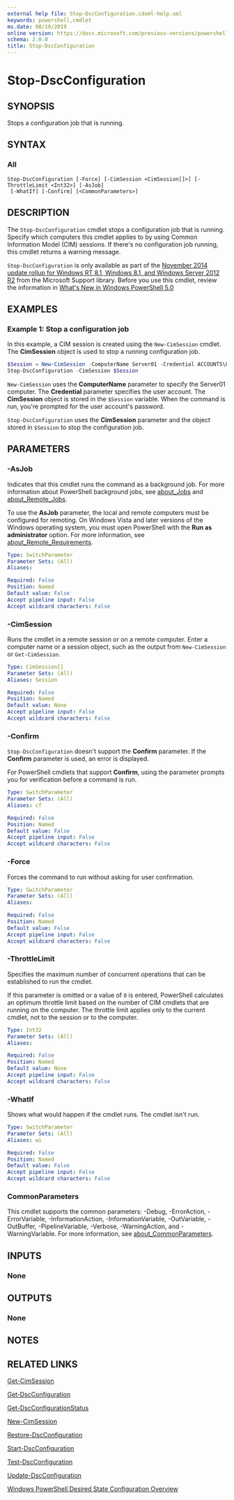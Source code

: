 ```yaml
---
external help file: Stop-DscConfiguration.cdxml-help.xml
keywords: powershell,cmdlet
ms.date: 08/19/2019
online version: https://docs.microsoft.com/previous-versions/powershell/module/psdesiredstateconfiguration/stop-dscconfiguration?view=powershell-5.0&WT.mc_id=ps-gethelp
schema: 2.0.0
title: Stop-DscConfiguration
---
```


# Stop-DscConfiguration

## SYNOPSIS
Stops a configuration job that is running.

## SYNTAX

### All

```
Stop-DscConfiguration [-Force] [-CimSession <CimSession[]>] [-ThrottleLimit <Int32>] [-AsJob]
 [-WhatIf] [-Confirm] [<CommonParameters>]
```

## DESCRIPTION

The `Stop-DscConfiguration` cmdlet stops a configuration job that is running. Specify which
computers this cmdlet applies to by using Common Information Model (CIM) sessions. If there's no
configuration job running, this cmdlet returns a warning message.

`Stop-DscConfiguration` is only available as part of the
[November 2014 update rollup for Windows RT 8.1, Windows 8.1, and Windows Server 2012 R2](https://support.microsoft.com/kb/3000850)
from the Microsoft Support library. Before you use this cmdlet, review the information in
[What's New in Windows PowerShell 5.0](/powershell/scripting/whats-new/What-s-New-in-Windows-PowerShell-50.md)

## EXAMPLES

### Example 1: Stop a configuration job

In this example, a CIM session is created using the `New-CimSession` cmdlet. The **CimSession**
object is used to stop a running configuration job.

```powershell
$Session = New-CimSession -ComputerName Server01 -Credential ACCOUNTS\User01
Stop-DscConfiguration -CimSession $Session
```

`New-CimSession` uses the **ComputerName** parameter to specify the Server01 computer. The
**Credential** parameter specifies the user account. The **CimSession** object is stored in the
`$Session` variable. When the command is run, you're prompted for the user account's password.

`Stop-DscConfiguration` uses the **CimSession** parameter and the object stored in `$Session` to
stop the configuration job.

## PARAMETERS

### -AsJob

Indicates that this cmdlet runs the command as a background job. For more information about
PowerShell background jobs, see [about_Jobs](../Microsoft.PowerShell.Core/About/about_Jobs.md) and
[about_Remote_Jobs](../Microsoft.PowerShell.Core/About/about_Remote_Jobs.md).

To use the **AsJob** parameter, the local and remote computers must be configured for remoting. On
Windows Vista and later versions of the Windows operating system, you must open PowerShell with the
**Run as administrator** option. For more information, see
[about_Remote_Requirements](../Microsoft.PowerShell.Core/About/about_Remote_Requirements.md).

```yaml
Type: SwitchParameter
Parameter Sets: (All)
Aliases:

Required: False
Position: Named
Default value: False
Accept pipeline input: False
Accept wildcard characters: False
```

### -CimSession

Runs the cmdlet in a remote session or on a remote computer. Enter a computer name or a session
object, such as the output from `New-CimSession` or `Get-CimSession`.

```yaml
Type: CimSession[]
Parameter Sets: (All)
Aliases: Session

Required: False
Position: Named
Default value: None
Accept pipeline input: False
Accept wildcard characters: False
```

### -Confirm

`Stop-DscConfiguration` doesn't support the **Confirm** parameter. If the **Confirm** parameter is
used, an error is displayed.

For PowerShell cmdlets that support **Confirm**, using the parameter prompts you for verification
before a command is run.

```yaml
Type: SwitchParameter
Parameter Sets: (All)
Aliases: cf

Required: False
Position: Named
Default value: False
Accept pipeline input: False
Accept wildcard characters: False
```

### -Force

Forces the command to run without asking for user confirmation.

```yaml
Type: SwitchParameter
Parameter Sets: (All)
Aliases:

Required: False
Position: Named
Default value: False
Accept pipeline input: False
Accept wildcard characters: False
```

### -ThrottleLimit

Specifies the maximum number of concurrent operations that can be established to run the cmdlet.

If this parameter is omitted or a value of `0` is entered, PowerShell calculates an optimum throttle
limit based on the number of CIM cmdlets that are running on the computer. The throttle limit
applies only to the current cmdlet, not to the session or to the computer.

```yaml
Type: Int32
Parameter Sets: (All)
Aliases:

Required: False
Position: Named
Default value: None
Accept pipeline input: False
Accept wildcard characters: False
```

### -WhatIf

Shows what would happen if the cmdlet runs. The cmdlet isn't run.

```yaml
Type: SwitchParameter
Parameter Sets: (All)
Aliases: wi

Required: False
Position: Named
Default value: False
Accept pipeline input: False
Accept wildcard characters: False
```

### CommonParameters

This cmdlet supports the common parameters: -Debug, -ErrorAction, -ErrorVariable,
-InformationAction, -InformationVariable, -OutVariable, -OutBuffer, -PipelineVariable, -Verbose,
-WarningAction, and -WarningVariable. For more information, see [about_CommonParameters](https://go.microsoft.com/fwlink/?LinkID=113216).

## INPUTS

### None

## OUTPUTS

### None

## NOTES

## RELATED LINKS

[Get-CimSession](../CimCmdlets/Get-CimSession.md)

[Get-DscConfiguration](Get-DscConfiguration.md)

[Get-DscConfigurationStatus](Get-DscConfigurationStatus.md)

[New-CimSession](../CimCmdlets/New-CimSession.md)

[Restore-DscConfiguration](Restore-DscConfiguration.md)

[Start-DscConfiguration](Start-DscConfiguration.md)

[Test-DscConfiguration](Test-DscConfiguration.md)

[Update-DscConfiguration](Update-DscConfiguration.md)

[Windows PowerShell Desired State Configuration Overview](/powershell/dsc/overview/overview)
